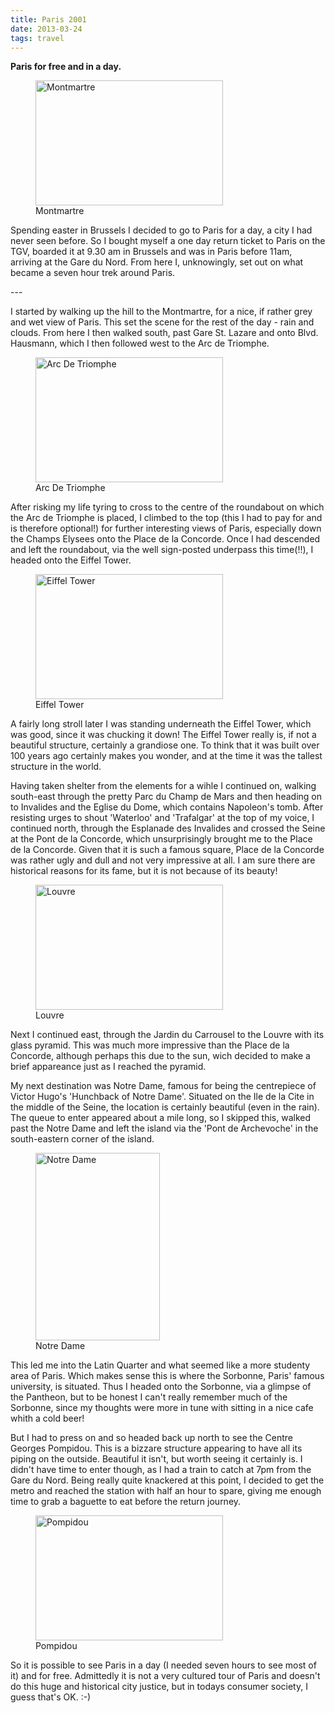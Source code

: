 ```yaml
---
title: Paris 2001
date: 2013-03-24
tags: travel   
---
```

<p><strong>Paris for free and in a day.</strong></p>
<p><figure><img src="/assets/images/montmartre.jpg" alt="Montmartre" width="300" height="200" /><figcaption>Montmartre</figcaption></figure>
Spending easter in Brussels I decided to go to Paris for a day, a city I had never seen before. So I bought myself a one day return ticket to Paris on the TGV, boarded it at 9.30 am in Brussels and was in Paris before 11am, arriving at the Gare du Nord. From here I, unknowingly, set out on what became a seven hour trek around Paris.</p>
---

<p>I started by walking up the hill to the Montmartre, for a nice, if rather grey and wet view of Paris. This set the scene for the rest of the day - rain and clouds. From here I then walked south, past Gare St. Lazare and onto Blvd. Hausmann, which I then followed west to the Arc de Triomphe.</p>
<p><figure><img src="/assets/images/arc_de_triomphe.jpg" alt="Arc De Triomphe" width="300" height="200" /><figcaption>Arc De Triomphe</figcaption></figure>
After risking my life tyring to cross to the centre of the roundabout on which the Arc de Triomphe is placed, I climbed to the top (this I had to pay for and is therefore optional!) for further interesting views of Paris, especially down the Champs Elysees onto the Place de la Concorde. Once I had descended and left the roundabout, via the well sign-posted underpass this time(!!), I headed onto the Eiffel Tower.</p>
<p><figure><img src="/assets/images/eiffel_tower.jpg" alt="Eiffel Tower" width="300" height="200" /><figcaption>Eiffel Tower</figcaption></figure>
A fairly long stroll later I was standing underneath the Eiffel Tower, which was good, since it was chucking it down! The Eiffel Tower really is, if not a beautiful structure, certainly a grandiose one. To think that it was built over 100 years ago certainly makes you wonder, and at the time it was the tallest structure in the world.</p>
<p>Having taken shelter from the elements for a wihle I continued on, walking south-east through the pretty Parc du Champ de Mars and then heading on to Invalides and the Eglise du Dome, which contains Napoleon's tomb. After resisting urges to shout 'Waterloo' and 'Trafalgar' at the top of my voice, I continued north, through the Esplanade des Invalides and crossed the Seine at the Pont de la Concorde, which unsurprisingly brought me to the Place de la Concorde. Given that it is such a famous square, Place de la Concorde was rather ugly and dull and not very impressive at all. I am sure there are historical reasons for its fame, but it is not because of its beauty!</p>
<p><figure><img src="/assets/images/louvre.jpg" alt="Louvre" width="300" height="200" /><figcaption>Louvre</figcaption></figure>
Next I continued east, through the Jardin du Carrousel to the Louvre with its glass pyramid. This was much more impressive than the Place de la Concorde, although perhaps this due to the sun, wich decided to make a brief appareance just as I reached the pyramid.</p>
<p>My next destination was Notre Dame, famous for being the centrepiece of Victor Hugo's 'Hunchback of Notre Dame'. Situated on the Ile de la Cite in the middle of the Seine, the location is certainly beautiful (even in the rain). The queue to enter appeared about a mile long, so I skipped this, walked past the Notre Dame and left the island via the 'Pont de Archevoche' in the south-eastern corner of the island.</p>
<p><figure><img src="/assets/images/notre_dame.jpg" alt="Notre Dame" width="199" height="300" /><figcaption>Notre Dame</figcaption></figure>
This led me into the Latin Quarter and what seemed like a more studenty area of Paris. Which makes sense this is where the Sorbonne, Paris' famous university, is situated. Thus I headed onto the Sorbonne, via a glimpse of the Pantheon, but to be honest I can't really remember much of the Sorbonne, since my thoughts were more in tune with sitting in a nice cafe whith a cold beer!</p>
<p>But I had to press on and so headed back up north to see the Centre Georges Pompidou. This is a bizzare structure appearing to have all its piping on the outside. Beautiful it isn't, but worth seeing it certainly is. I didn't have time to enter though, as I had a train to catch at 7pm from the Gare du Nord. Being really quite knackered at this point, I decided to get the metro and reached the station with half an hour to spare, giving me enough time to grab a baguette to eat before the return journey.</p>
<p><figure><img src="/assets/images/pompidou.jpg" alt="Pompidou" width="300" height="200" /><figcaption>Pompidou</figcaption></figure>
So it is possible to see Paris in a day (I needed seven hours to see most of it) and for free. Admittedly it is not a very cultured tour of Paris and doesn't do this huge and historical city justice, but in todays consumer society, I guess that's OK. :-)</p>